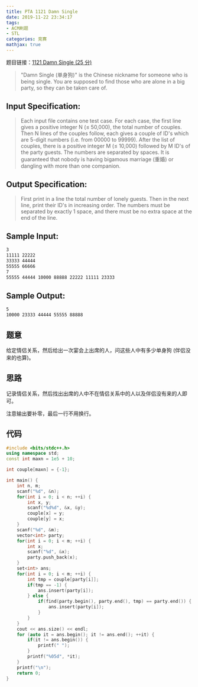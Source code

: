 ```yaml
---
title: PTA 1121 Damn Single
date: 2019-11-22 23:34:17
tags:
- ACM刷题
- STL
categories: 竞赛
mathjax: true
---
```


题目链接：[1121 Damn Single (25 分)](https://pintia.cn/problem-sets/994805342720868352/problems/994805352359378944)

> "Damn Single (单身狗)" is the Chinese nickname for someone who is being single. You are supposed to find those who are alone in a big party, so they can be taken care of.

<!--more-->

## Input Specification:
> Each input file contains one test case. For each case, the first line gives a positive integer N (≤ 50,000), the total number of couples. Then N lines of the couples follow, each gives a couple of ID's which are 5-digit numbers (i.e. from 00000 to 99999). After the list of couples, there is a positive integer M (≤ 10,000) followed by M ID's of the party guests. The numbers are separated by spaces. It is guaranteed that nobody is having bigamous marriage (重婚) or dangling with more than one companion.

## Output Specification:
> First print in a line the total number of lonely guests. Then in the next line, print their ID's in increasing order. The numbers must be separated by exactly 1 space, and there must be no extra space at the end of the line.

## Sample Input:
```markdown
3
11111 22222
33333 44444
55555 66666
7
55555 44444 10000 88888 22222 11111 23333
```

## Sample Output:
```markdown
5
10000 23333 44444 55555 88888
```

## 题意

给定情侣关系，然后给出一次宴会上出席的人，问这些人中有多少单身狗 (伴侣没来的也算)。

## 思路

记录情侣关系，然后找出出席的人中不在情侣关系中的人以及伴侣没有来的人即可。

注意输出要补零，最后一行不用换行。

## 代码

```cpp
#include <bits/stdc++.h>
using namespace std;
const int maxn = 1e5 + 10;

int couple[maxn] = {-1};

int main() {
    int n, m;
    scanf("%d", &n);
    for(int i = 0; i < n; ++i) {
        int x, y;
        scanf("%d%d", &x, &y);
        couple[x] = y;
        couple[y] = x;
    }
    scanf("%d", &m);
    vector<int> party;
    for(int i = 0; i < m; ++i) {
        int x;
        scanf("%d", &x);
        party.push_back(x);
    }
    set<int> ans;
    for(int i = 0; i < m; ++i) {
        int tmp = couple[party[i]];
        if(tmp == -1) {
            ans.insert(party[i]);
        } else {
            if(find(party.begin(), party.end(), tmp) == party.end()) {
                ans.insert(party[i]);
            }
        }
    }
    cout << ans.size() << endl;
    for (auto it = ans.begin(); it != ans.end(); ++it) {
        if(it != ans.begin()) {
            printf(" ");
        }
        printf("%05d", *it);
    }
    printf("\n");
    return 0;
}
```